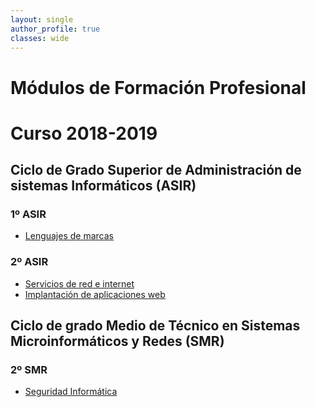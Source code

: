 ```yaml
---
layout: single
author_profile: true
classes: wide
---
```

# Módulos de Formación Profesional
# Curso 2018-2019

## Ciclo de Grado Superior de Administración de sistemas Informáticos (ASIR)

### 1º ASIR

* [Lenguajes de marcas](lmgs)

### 2º ASIR

* [Servicios de red e internet](serviciosgs)
* [Implantación de aplicaciones web](iawgs)

## Ciclo de grado Medio de Técnico en Sistemas Microinformáticos y Redes (SMR)

### 2º SMR

* [Seguridad Informática](seguridadgm)